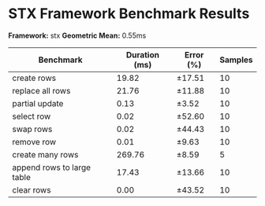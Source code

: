 # STX Framework Benchmark Results

**Framework:** stx
**Geometric Mean:** 0.55ms

| Benchmark | Duration (ms) | Error (%) | Samples |
|-----------|---------------|-----------|----------|
| create rows | 19.82 | ±17.51 | 10 |
| replace all rows | 21.76 | ±11.88 | 10 |
| partial update | 0.13 | ±3.52 | 10 |
| select row | 0.02 | ±52.60 | 10 |
| swap rows | 0.02 | ±44.43 | 10 |
| remove row | 0.01 | ±9.63 | 10 |
| create many rows | 269.76 | ±8.59 | 5 |
| append rows to large table | 17.43 | ±13.66 | 10 |
| clear rows | 0.00 | ±43.52 | 10 |
